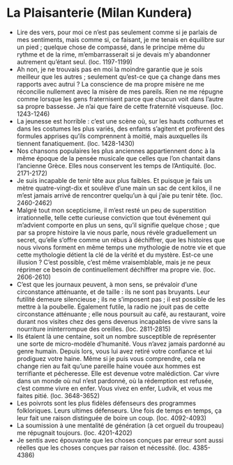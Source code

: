 # La Plaisanterie (Milan Kundera)
* Lire des vers, pour moi ce n’est pas seulement comme si je parlais de mes sentiments, mais comme si, ce faisant, je me tenais en équilibre sur un pied ; quelque chose de compassé, dans le principe même du rythme et de la rime, m’embarrasserait si je devais m’y abandonner autrement qu’étant seul. (loc. 1197-1199)
* Ah non, je ne trouvais pas en moi la moindre garantie que je sois meilleur que les autres ; seulement qu’est-ce que ça change dans mes rapports avec autrui ? La conscience de ma propre misère ne me réconcilie nullement avec la misère de mes pareils. Rien ne me répugne comme lorsque les gens fraternisent parce que chacun voit dans l’autre sa propre bassesse. Je n’ai que faire de cette fraternité visqueuse. (loc. 1243-1246)
* La jeunesse est horrible : c’est une scène où, sur les hauts cothurnes et dans les costumes les plus variés, des enfants s’agitent et profèrent des formules apprises qu’ils comprennent à moitié, mais auxquelles ils tiennent fanatiquement. (loc. 1428-1430)
* Nos chansons populaires les plus anciennes appartiennent donc à la même époque de la pensée musicale que celles que l’on chantait dans l’ancienne Grèce. Elles nous conservent les temps de l’Antiquité. (loc. 2171-2172)
* Je suis incapable de tenir tête aux plus faibles. Et puisque je fais un mètre quatre-vingt-dix et soulève d’une main un sac de cent kilos, il ne m’est jamais arrivé de rencontrer quelqu’un à qui j’aie pu tenir tête. (loc. 2460-2462)
* Malgré tout mon scepticisme, il m’est resté un peu de superstition irrationnelle, telle cette curieuse conviction que tout événement qui m’advient comporte en plus un sens, qu’il signifie quelque chose ; que par sa propre histoire la vie nous parle, nous révèle graduellement un secret, qu’elle s’offre comme un rébus à déchiffrer, que les histoires que nous vivons forment en même temps une mythologie de notre vie et que cette mythologie détient la clé de la vérité et du mystère. Est-ce une illusion ? C’est possible, c’est même vraisemblable, mais je ne peux réprimer ce besoin de continuellement déchiffrer ma propre vie. (loc. 2606-2610)
* C’est que les journaux peuvent, à mon sens, se prévaloir d’une circonstance atténuante, et de taille : ils ne sont pas bruyants. Leur futilité demeure silencieuse ; ils ne s’imposent pas ; il est possible de les mettre à la poubelle. Également futile, la radio ne jouit pas de cette circonstance atténuante ; elle nous poursuit au café, au restaurant, voire durant nos visites chez des gens devenus incapables de vivre sans la nourriture ininterrompue des oreilles. (loc. 2811-2815)
* Ils étaient là une centaine, soit un nombre susceptible de représenter une sorte de micro-modèle d’humanité. Vous n’avez jamais pardonné au genre humain. Depuis lors, vous lui avez retiré votre confiance et lui prodiguez votre haine. Même si je puis vous comprendre, cela ne change rien au fait qu’une pareille haine vouée aux hommes est terrifiante et pécheresse. Elle est devenue votre malédiction. Car vivre dans un monde où nul n’est pardonné, où la rédemption est refusée, c’est comme vivre en enfer. Vous vivez en enfer, Ludvik, et vous me faites pitié. (loc. 3648-3652)
* Les poivrots sont les plus fidèles défenseurs des programmes folkloriques. Leurs ultimes défenseurs. Une fois de temps en temps, ça leur fait une raison distinguée de boire un coup. (loc. 4092-4093)
* La soumission à une mentalité de génération (à cet orgueil du troupeau) me répugnait toujours. (loc. 4201-4202)
* Je sentis avec épouvante que les choses conçues par erreur sont aussi réelles que les choses conçues par raison et nécessité. (loc. 4385-4386)